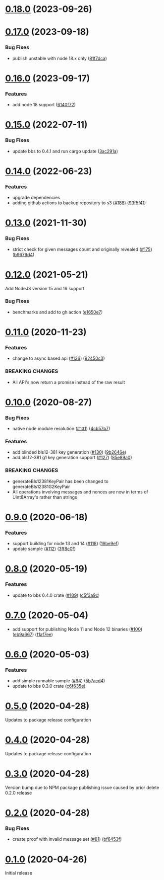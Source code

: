 # [0.18.0](https://github.com/mattrglobal/node-bbs-signatures/compare/v0.17.0...v0.18.0) (2023-09-26)

# [0.17.0](https://github.com/mattrglobal/node-bbs-signatures/compare/v0.16.0...v0.17.0) (2023-09-18)

### Bug Fixes

- publish unstable with node 18.x only
  ([81f7dca](https://github.com/mattrglobal/node-bbs-signatures/commit/81f7dcad22d5c5c1cf479aeb45b73e4dd12ab7a5))

# [0.16.0](https://github.com/mattrglobal/node-bbs-signatures/compare/0.15.0...0.16.0) (2023-09-17)

### Features

- add node 18 support
  ([6140f72](https://github.com/mattrglobal/node-bbs-signatures/commit/6140f72ba29034af82eb8395ccd8aac884450628))

# [0.15.0](https://github.com/mattrglobal/node-bbs-signatures/compare/0.14.0...0.15.0) (2022-07-11)

### Bug Fixes

- update bbs to 0.4.1 and run cargo update
  ([3ac291a](https://github.com/mattrglobal/node-bbs-signatures/commit/3ac291a557443c93ff061a188fdbdf267ef98d98))

# [0.14.0](https://github.com/mattrglobal/node-bbs-signatures/compare/v0.13.0...v0.14.0) (2022-06-23)

### Features

- upgrade dependencies
- adding github actions to backup repository to s3
  ([#188](https://github.com/mattrglobal/node-bbs-signatures/issues/188))
  ([93f5f41](https://github.com/mattrglobal/node-bbs-signatures/commit/93f5f41aa3921c3cf78ef001272d7eaad1b3c6fc))

# [0.13.0](https://github.com/mattrglobal/node-bbs-signatures/compare/v0.12.0...v0.13.0) (2021-11-30)

### Bug Fixes

- strict check for given messages count and originally revealed
  ([#175](https://github.com/mattrglobal/node-bbs-signatures/issues/175))
  ([b9679d4](https://github.com/mattrglobal/node-bbs-signatures/commit/b9679d448d7250c13468b9441e99a4010a6958f3))

# [0.12.0](https://github.com/mattrglobal/node-bbs-signatures/compare/0.11.0...0.12.0) (2021-05-21)

Add NodeJS version 15 and 16 support

### Bug Fixes

- benchmarks and add to gh action
  ([e1650e7](https://github.com/mattrglobal/node-bbs-signatures/commit/e1650e7e4cbfd6b2ad2a1894939548f08b1a4812))

# [0.11.0](https://github.com/mattrglobal/node-bbs-signatures/compare/0.10.0...0.11.0) (2020-11-23)

### Features

- change to async based api ([#136](https://github.com/mattrglobal/node-bbs-signatures/issues/136))
  ([92450c3](https://github.com/mattrglobal/node-bbs-signatures/commit/92450c34714f8039d222feb2106cc63701b4d42a))

### BREAKING CHANGES

- All API's now return a promise instead of the raw result

# [0.10.0](https://github.com/mattrglobal/node-bbs-signatures/compare/0.9.0...0.10.0) (2020-08-27)

### Bug Fixes

- native node module resolution ([#131](https://github.com/mattrglobal/node-bbs-signatures/issues/131))
  ([4cb57b7](https://github.com/mattrglobal/node-bbs-signatures/commit/4cb57b72b22243eb74394b74d1362ec06f509875))

### Features

- add blinded bls12-381 key generation ([#130](https://github.com/mattrglobal/node-bbs-signatures/issues/130))
  ([9b2646e](https://github.com/mattrglobal/node-bbs-signatures/commit/9b2646e3eb41b0fb4a46448c137b715e319dcc30))
- add bls12-381 g1 key generation support ([#127](https://github.com/mattrglobal/node-bbs-signatures/issues/127))
  ([85e89a0](https://github.com/mattrglobal/node-bbs-signatures/commit/85e89a02e6649d4c31b1c07d252267d48f9b9c73))

### BREAKING CHANGES

- generateBls12381KeyPair has been changed to generateBls12381G2KeyPair
- All operations involving messages and nonces are now in terms of Uint8Array's rather than strings

# [0.9.0](https://github.com/mattrglobal/node-bbs-signatures/compare/0.8.0...0.9.0) (2020-06-18)

### Features

- support building for node 13 and 14 ([#118](https://github.com/mattrglobal/node-bbs-signatures/issues/118))
  ([19be9e1](https://github.com/mattrglobal/node-bbs-signatures/commit/19be9e1d945c03fbd85830a969b370f222bf5203))
- update sample ([#112](https://github.com/mattrglobal/node-bbs-signatures/issues/112))
  ([3ff8c0f](https://github.com/mattrglobal/node-bbs-signatures/commit/3ff8c0f333e041a18c008799a064046535aebba5))

# [0.8.0](https://github.com/mattrglobal/node-bbs-signatures/compare/0.7.0...0.8.0) (2020-05-19)

### Features

- update to bbs 0.4.0 crate ([#109](https://github.com/mattrglobal/node-bbs-signatures/issues/109))
  ([c5f3a9c](https://github.com/mattrglobal/node-bbs-signatures/commit/c5f3a9c961beeb3165dbfb1982b4f5bb20fd18f9))

# [0.7.0](https://github.com/mattrglobal/node-bbs-signatures/compare/0.6.0...0.7.0) (2020-05-04)

- add support for publishing Node 11 and Node 12 binaries
  ([#100](https://github.com/mattrglobal/node-bbs-signatures/issues/100))
  ([eb9a667](https://github.com/mattrglobal/node-bbs-signatures/pull/104/commits/eb9a667e98a9bade59d874a5f91bcc862f130a32))
  ([f1af7ee](https://github.com/mattrglobal/node-bbs-signatures/pull/105/commits/f1af7eebc8561b43cea286426e744dbb8758a450))

# [0.6.0](https://github.com/mattrglobal/node-bbs-signatures/compare/0.5.0...0.6.0) (2020-05-03)

### Features

- add simple runnable sample ([#94](https://github.com/mattrglobal/node-bbs-signatures/issues/94))
  ([5b7acd4](https://github.com/mattrglobal/node-bbs-signatures/commit/5b7acd4092fec1e3cd459297fb74b11f7fa05079))
- update to bbs 0.3.0 crate
  ([c6f635e](https://github.com/mattrglobal/node-bbs-signatures/commit/c6f635e5c2734ee76d7a36ef3f7b26ba48d51d16))

# [0.5.0](https://github.com/mattrglobal/node-bbs-signatures/compare/0.3.0...0.5.0) (2020-04-28)

Updates to package release configuration

# [0.4.0](https://github.com/mattrglobal/node-bbs-signatures/compare/0.3.0...0.4.0) (2020-04-28)

Updates to package release configuration

# [0.3.0](https://github.com/mattrglobal/node-bbs-signatures/compare/0.1.0...0.3.0) (2020-04-28)

Version bump due to NPM package publishing issue caused by prior delete 0.2.0 release

# [0.2.0](https://github.com/mattrglobal/node-bbs-signatures/compare/0.1.0...0.2.0) (2020-04-28)

### Bug Fixes

- create proof with invalid message set ([#81](https://github.com/mattrglobal/node-bbs-signatures/issues/81))
  ([bf6453f](https://github.com/mattrglobal/node-bbs-signatures/commit/bf6453fe35369a837b47dadd4b484670bcd9f214))

# [0.1.0](https://github.com/mattrglobal/node-bbs-signatures/compare/0.2.0...0.1.0) (2020-04-26)

Initial release
